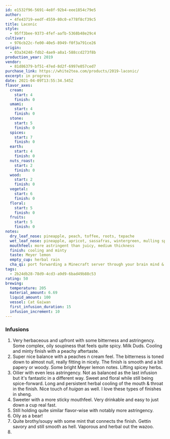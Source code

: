 ```yaml
---
id: e1532f96-5691-4e8f-92b4-eee1854c79e5
author:
  - 4fe43719-eedf-4559-80c0-e778f8cf39c5
title: Laconic
style:
  - 95ff3bee-9373-4fef-aafb-5368b48e29c4
cultivar:
  - 976cb22c-fe00-40e5-8949-f0f3a791ce26
origin:
  - 03a34248-fdb2-4ae9-a8a1-588ccd273f8b
production_year: 2019
vendor:
  - 81d86379-bf51-47ed-8d2f-6997e057ced7
purchase_link: https://white2tea.com/products/2019-laconic/
excerpt: in progress
date: 2021-04-09T13:55:34.545Z
flavor_axes:
  cream:
    start: 4
    finish: 0
  umami:
    start: 4
    finish: 0
  stone:
    start: 5
    finish: 0
  spices:
    start: 7
    finish: 0
  earth:
    start: 4
    finish: 0
  nuts_roast:
    start: 2
    finish: 0
  wood:
    start: 2
    finish: 0
  vegetal:
    start: 6
    finish: 0
  floral:
    start: 5
    finish: 0
  fruits:
    start: 5
    finish: 0
notes:
  dry_leaf_nose: pineapple, peach, toffee, roots, tepache
  wet_leaf_nose: pineapple, apricot, sassafras, wintergreen, mulling spices
  mouthfeel: more astringent than juicy, medium thickness
  finish: cooling and minty
  taste: Meyer lemon
  empty_cup: herbal rain
  cha_qi: port forwarding a Minecraft server through your brain mind & very relaxing
tags:
  - 2b24db28-78d9-4cd3-a9d9-6bad49b88c53
rating: 50
brewing:
  temperature: 205
  material_amount: 6.69
  liquid_amount: 100
  vessel: Cat Gaiwan
  first_infusion_duration: 15
  infusion_increment: 10
---
```

### Infusions

1. Very herbaceous and upfront with some bitterness and astringency. Some complex, oily soupiness that feels quite spicy. Milk Duds. Cooling and minty finish with a peachy aftertaste.
2. Super nice balance with a peaches n cream feel. The bitterness is toned down to almost null, really fitting in nicely. The finish is smooth and a bit papery or woody. Some bright Meyer lemon notes. Lifting spicey herbs.
3. Oilier with even less astringency. Not as balanced as the last infusion but it's fantastic in a different way. Sweet and floral while still being spice-forward. Long and persistent herbal cooling of the mouth & throat in the finish. Nice touch of *huigan* as well. I love these types of finishes in sheng.
4. Sweeter with a more sticky mouthfeel. Very drinkable and easy to just down a cup real fast.
5. Still holding quite similar flavor-wise with notably more astringency.
6. Oily as a bear!
7. Quite brothy/soupy with some mint that connects the finish. Gettin savory and still smooth as hell. Vaporous and herbal out the wazoo.
8.